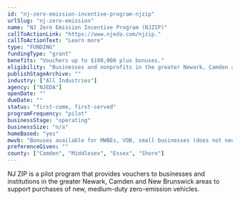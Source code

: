 ```yaml
---
id: "nj-zero-emission-incentive-program-njzip"
urlSlug: "nj-zero-emission"
name: "NJ Zero Emission Incentive Program (NJZIP)"
callToActionLink: "https://www.njeda.com/njzip."
callToActionText: "Learn more"
type: "FUNDING"
fundingType: "grant"
benefits: "Vouchers up to $100,000 plus bonuses."
eligibility: "Businesses and nonprofits in the greater Newark, Camden and New Brunswick areas purchasing one or more new zero emission medium- or heavy-duty vehicles."
publishStageArchive: ""
industry: ["All Industries"]
agency: ["NJEDA"]
openDate: ""
dueDate: ""
status: "first-come, first-served"
programFrequency: "pilot"
businessStage: "operating"
businessSize: "n/a"
homeBased: "yes"
mwvb: "Bonuses available for MWBEs, VOB, small businesses (does not need to be SBE)"
preferenceGiven: ""
county: ["Camden", "Middlesex", "Essex", "Shore"]
---
```


NJ ZIP is a pilot program that provides vouchers to businesses and institutions in the greater Newark, Camden and New Brunswick areas to support purchases of new, medium-duty zero-emission vehicles.
